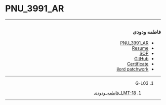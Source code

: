 # PNU_3991_AR

---------------------
<div dir="rtl">
  
<a name="TOC"></a> 
---------------------
 ### فاطمه ودودی
- [PNU_3991_AR](https://github.com/Vadoody/PNU_3991_AR)
- [Resume](https://Vadoody.github.io/resume/) 
- [SOP](https://Vadoody.github.io/SOP/)
- [GitHub](https://github.com/Vadoody)
- [Certificate](https://github.com/Vadoody/Proof-javascript-certificate/blob/main/java%20script%20license.jpeg)
- [jlord patchwork](patchwork.jpg)

--------------------

1. G-L03 

    1. [LMT-18_فاطمه_ودودی](https://github.com/AliRazavi-edu/PNU_3991/tree/master/_BSc/Theory-of-Languages-and-Machines/_1115157_03/18_%D8%AD%D8%A7&D9%86%D9%87%20%D8%B4%D8%B9%D8%A8%D8%A7%D9%86%20%D8$A8%D9%84%D9%88%D9%83%D8%A7%D8%AA)    
   
-------------------- 

</div>
